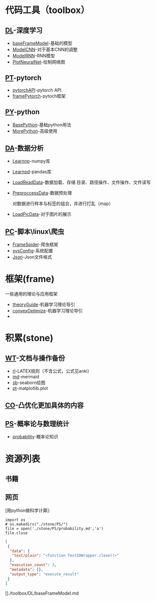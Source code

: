 # 代码工具（toolbox）

## [DL](https://xtj2020.top/toolbox/DL)-深度学习

- [baseFrameModel](https://xtj2020.top/toolbox/DL/baseFrameModel.html)-基础的模型
- [ModelCNN](https://xtj2020.top/toolbox/DL/ModelCNN.html)-对于基本CNN的调整
- [ModelRNN](https://xtj2020.top/toolbox/DL/ModelRNN.html)-RNN模型
- [PlotNeuralNet](https://xtj2020.top/toolbox/DL/PlotNeuralNet.html)-绘制网络图

## [PT](https://xtj2020.top/toolbox/PT)-pytorch

- [pytorchAPI](https://xtj2020.top/toolbox/PT/pytorchAPI.html)-pytorch API
- [framePytorch](https://xtj2020.top/toolbox/PT/framePytorch.html)-pytoch框架

## [PY](https://xtj2020.top/toolbox/PY)-python

- [BasePython](https://xtj2020.top/toolbox/PY/BasePython.html)-基础python用法
- [MorePython](https://xtj2020.top/toolbox/PY/MorePython.html)-高级使用

  

## [DA](https://xtj2020.top/toolbox/DA)-数据分析

- [Learnnp](https://xtj2020.top/toolbox/DA/Learnnp.html)-numpy库

- [Learnpd](https://xtj2020.top/toolbox/DA/Learnpd.html)-pandas库

- [LoadReadData](https://xtj2020.top/toolbox/DA/LoadReadData.html)-数据加载、存储
  目录、路径操作、文件操作、文件读写
  
- [PreproccessData](https://xtj2020.top/toolbox/DA/PreproccessData.html)-数据预处理

  对数据进行样本与标签的组合，并进行打乱（map）

- [LoadPicData](https://xtj2020.top/toolbox/DA/LoadPicData.html)-对于图片的展示

## [PC](https://xtj2020.top/toolbox/PC)-脚本\linux\爬虫

- [FrameSpider](https://xtj2020.top/toolbox/PC/FrameSpider.html)-爬虫框架
- [sysConfig](https://xtj2020.top/toolbox/PC/sysConfig.html)-系统配置
- [Json](https://xtj2020.top/toolbox/PC/Json.html)-Json文件格式



# 框架(frame)

一些通用的理论与应用框架

- [theoryGuide](https://xtj2020.top/frame/theoryGuide.html)-机器学习理论导引
- [convexOptimize](https://xtj2020.top/frame/convexOptimize.html)-机器学习理论导引
- 



# 积累(stone)

## [WT](https://xtj2020.top/stone/WT)-文档与操作备份

- [rl](https://xtj2020.top/stone/WT/rl.html)-LATEX规则（不含公式，公式见anki）
- [md](https://xtj2020.top/stone/WT/md.html)-mermaid
- [sb](https://xtj2020.top/stone/WT/sb.html)-seaborn绘图
- [pt](https://xtj2020.top/stone/WT/pt.html)-matplotlib.plot

## [CO](https://xtj2020.top/stone/CO)-凸优化更加具体的内容

## [PS](https://xtj2020.top/stone/PS)-概率论与数理统计 
- [probability](https://xtj2020.top/stone/PS/probability.html)-概率论知识

# 资源列表

## 书籍

[1]:.https://xtj2020.top/.https://xtj2020.top/.https://xtj2020.top/Document/Coding/python&数据分析/用Python做科学计算-中文版.pdf

## 网页

[2]: https://zh.wikipedia.org/wiki/Help:%E6%95%B0%E5%AD%A6%E5%85%AC%E5%BC%8
[用python做科学计算]:

```{.python .input  n=3}
import os
# os.makedirs("./stone/PS/")
file = open('./stone/PS/probability.md','a')
file.close

```

```{.json .output n=3}
[
 {
  "data": {
   "text/plain": "<function TextIOWrapper.close()>"
  },
  "execution_count": 3,
  "metadata": {},
  "output_type": "execute_result"
 }
]
```

[]./toolbox/DL/baseFrameModel.md
